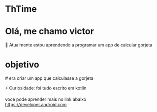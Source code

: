 # ThTime

# Olá, me chamo victor

🌱 Atualmente estou aprendendo a programar um app de calcular gorjeta

<h1>objetivo</h1>
# era criar um app  que calculasse a gorjeta<br>

 ⚡ Curiosidade: foi tudo escrito em kotlin  <br>
 
voce pode aprender mais no link abaixo  <br>
https://developer.android.com


